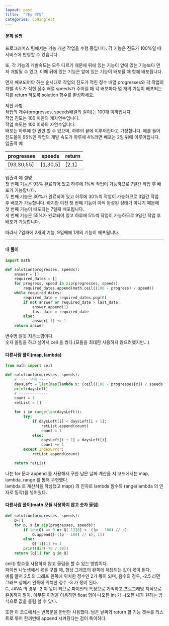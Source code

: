 ```yaml
---
layout: post
title:  "기능 개발"
categories: CodingTest
---
```


#### 문제 설명  
프로그래머스 팀에서는 기능 개선 작업을 수행 중입니다. 각 기능은 진도가 100%일 때 서비스에 반영할 수 있습니다.

또, 각 기능의 개발속도는 모두 다르기 때문에 뒤에 있는 기능이 앞에 있는 기능보다 먼저 개발될 수 있고, 이때 뒤에 있는 기능은 앞에 있는 기능이 배포될 때 함께 배포됩니다.

먼저 배포되어야 하는 순서대로 작업의 진도가 적힌 정수 배열 progresses와 각 작업의 개발 속도가 적힌 정수 배열 speeds가 주어질 때 각 배포마다 몇 개의 기능이 배포되는지를 return 하도록 solution 함수를 완성하세요.

제한 사항  
작업의 개수(progresses, speeds배열의 길이)는 100개 이하입니다.  
작업 진도는 100 미만의 개자연수입니다.  
작업 속도는 100 이하의 자연수입니다.  
배포는 하루에 한 번만 할 수 있으며, 하루의 끝에 이루어진다고 가정합니다. 예를 들어 진도율이 95%인 작업의 개발 속도가 하루에 4%라면 배포는 2일 뒤에 이루어집니다.  
입출력 예
  
|progresses|speeds|return|
|------------|--------|--------|
|[93,30,55]|[1,30,5]|[2,1]|

입출력 예 설명  
첫 번째 기능은 93% 완료되어 있고 하루에 1%씩 작업이 가능하므로 7일간 작업 후 배포가 가능합니다.  
두 번째 기능은 30%가 완료되어 있고 하루에 30%씩 작업이 가능하므로 3일간 작업 후 배포가 가능합니다. 하지만 이전 첫 번째 기능이 아직 완성된 상태가 아니기 때문에 첫 번째 기능이 배포되는 7일째 배포됩니다.  
세 번째 기능은 55%가 완료되어 있고 하루에 5%씩 작업이 가능하므로 9일간 작업 후 배포가 가능합니다.  

따라서 7일째에 2개의 기능, 9일째에 1개의 기능이 배포됩니다.  


---

#### 내 풀이
```python
import math

def solution(progresses, speeds):
    answer = []
    required_dates = []
    for progress, speed in zip(progresses, speeds):
        required_dates.append(math.ceil((100 - progress) / speed))
    while required_dates:
        required_date = required_dates.pop(0)     
        if not answer or required_date > last_date:
            answer.append(1)
            last_date = required_date
        else:
            answer[-1] += 1
    return answer
```  
변수명 잘못 지은느낌이다.  
숫자 올림을 하고 싶어서 ceil 을 썼다.(모듈을 최대한 사용하지 않으려했지만...)  

#### 다른사람 풀이(map, lambda)
```python
from math import ceil

def solution(progresses, speeds):
    # ---- 주목 ----
    daysLeft = list(map(lambda x: (ceil((100 - progresses[x]) / speeds[x])), range(len(progresses))))
    print(daysLeft)
    # -------------
    count = 1
    retList = []

    for i in range(len(daysLeft)):
        try:
            if daysLeft[i] < daysLeft[i + 1]:
                retList.append(count)
                count = 1
            else:
                daysLeft[i + 1] = daysLeft[i]
                count += 1
        except IndexError:
            retList.append(count)

    return retList
```  
나는 for 문과 append 를 사용해서 구한 남은 날짜 계산을 저 코드에서는 map, lambda, range 를 통해 구현했다.  
lambda 로 계산식을 작성했고 map() 의 인자로 lambda 함수와 range(lambda 의 인자로 동작)를 넣어줬다.  

#### 다른사람 풀이(math 모듈 사용하지 않고 숫자 올림)  
```python
def solution(progresses, speeds):
    Q=[]
    for p, s in zip(progresses, speeds):
        if len(Q) == 0 or Q[-1][0] < -((p - 100) // s):
            Q.append([-((p - 100) // s), 1])
        else:
            Q[-1][1] += 1
        print(dir(-70 / 30))
    return [q[1] for q in Q]
```  
ceil() 함수를 사용하지 않고 올림을 할 수 있는 방법이다.   
파이썬 나눗셈에서 몫을 구할 때, 항상 그래프의 왼쪽에 해당되는 값이 몫이 된다.  
예를 들어 2.5 의 그래프 왼쪽에 위치한 정수인 2가 몫이 되며,
음수의 경우, -2.5 라면 그래프 상에서 왼쪽에 위치한 정수 -3 가 몫이 된다.  
C, JAVA 의 경우 -2 이 몫이 되므로 파이썬의 특징으로 기억하고 프로그래밍 지식으로 혼동하지 말자. 아무튼 이점을 이용하면 float 형이 나오든 int 가 나오든 내가 원하는 방식으로 값을 올림 할 수 있다.  

또한 이 코드에서는 반복문을 한번만 사용했다. 남은 날짜와 return 할 기능 갯수를 리스트로 묶어 한꺼번에 append 시켜줬다는 점이 특이하다.